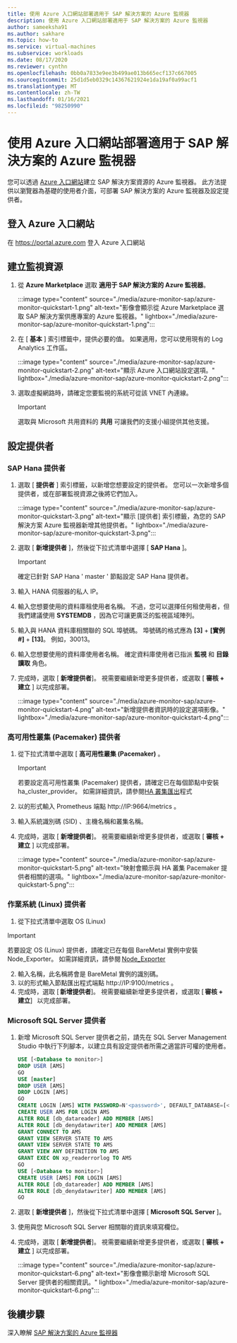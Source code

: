 ```yaml
---
title: 使用 Azure 入口網站部署適用于 SAP 解決方案的 Azure 監視器
description: 使用 Azure 入口網站部署適用于 SAP 解決方案的 Azure 監視器
author: sameeksha91
ms.author: sakhare
ms.topic: how-to
ms.service: virtual-machines
ms.subservice: workloads
ms.date: 08/17/2020
ms.reviewer: cynthn
ms.openlocfilehash: 0bb0a7833e9ee3b499ae013b665ecf137c667005
ms.sourcegitcommit: 25d1d5eb0329c14367621924e1da19af0a99acf1
ms.translationtype: MT
ms.contentlocale: zh-TW
ms.lasthandoff: 01/16/2021
ms.locfileid: "98250990"
---
```

# <a name="deploy-azure-monitor-for-sap-solutions-with-azure-portal"></a>使用 Azure 入口網站部署適用于 SAP 解決方案的 Azure 監視器

您可以透過 [Azure 入口網站](https://azure.microsoft.com/features/azure-portal)建立 SAP 解決方案資源的 Azure 監視器。 此方法提供以瀏覽器為基礎的使用者介面，可部署 SAP 解決方案的 Azure 監視器及設定提供者。

## <a name="sign-in-to-azure-portal"></a>登入 Azure 入口網站

在 https://portal.azure.com 登入 Azure 入口網站

## <a name="create-monitoring-resource"></a>建立監視資源

1. 從 **Azure Marketplace** 選取 **適用于 SAP 解決方案的 Azure 監視器**。

   :::image type="content" source="./media/azure-monitor-sap/azure-monitor-quickstart-1.png" alt-text="影像會顯示從 Azure Marketplace 選取 SAP 解決方案供應專案的 Azure 監視器。" lightbox="./media/azure-monitor-sap/azure-monitor-quickstart-1.png":::

2. 在 [ **基本** ] 索引標籤中，提供必要的值。 如果適用，您可以使用現有的 Log Analytics 工作區。

   :::image type="content" source="./media/azure-monitor-sap/azure-monitor-quickstart-2.png" alt-text="顯示 Azure 入口網站設定選項。" lightbox="./media/azure-monitor-sap/azure-monitor-quickstart-2.png":::

3. 選取虛擬網路時，請確定您要監視的系統可從該 VNET 內連線。 

   > [!IMPORTANT]
   > 選取與 Microsoft 共用資料的 **共用** 可讓我們的支援小組提供其他支援。

## <a name="configure-providers"></a>設定提供者

### <a name="sap-hana-provider"></a>SAP Hana 提供者 

1. 選取 [ **提供者** ] 索引標籤，以新增您想要設定的提供者。 您可以一次新增多個提供者，或在部署監視資源之後將它們加入。 

   :::image type="content" source="./media/azure-monitor-sap/azure-monitor-quickstart-3.png" alt-text="顯示 [提供者] 索引標籤，為您的 SAP 解決方案 Azure 監視器新增其他提供者。" lightbox="./media/azure-monitor-sap/azure-monitor-quickstart-3.png":::

2. 選取 [ **新增提供者** ]，然後從下拉式清單中選擇 [ **SAP Hana** ]。 

   > [!IMPORTANT]
   > 確定已針對 SAP Hana ' master ' 節點設定 SAP Hana 提供者。

3. 輸入 HANA 伺服器的私人 IP。

4. 輸入您想要使用的資料庫租使用者名稱。 不過，您可以選擇任何租使用者，但我們建議使用 **SYSTEMDB** ，因為它可讓更廣泛的監視區域陣列。 

5. 輸入與 HANA 資料庫相關聯的 SQL 埠號碼。 埠號碼的格式應為 **[3]**  +  **[實例 #]**  +  **[13]**。 例如，30013。 

6. 輸入您想要使用的資料庫使用者名稱。 確定資料庫使用者已指派 **監視** 和 **目錄讀取** 角色。 

7. 完成時，選取 [ **新增提供者**]。 視需要繼續新增更多提供者，或選取 [ **審核 + 建立** ] 以完成部署。

   :::image type="content" source="./media/azure-monitor-sap/azure-monitor-quickstart-4.png" alt-text="新增提供者資訊時的設定選項影像。" lightbox="./media/azure-monitor-sap/azure-monitor-quickstart-4.png":::

### <a name="high-availability-cluster-pacemaker-provider"></a>高可用性叢集 (Pacemaker) 提供者

1. 從下拉式清單中選取 [ **高可用性叢集 (Pacemaker)** 。 

   > [!IMPORTANT]
   > 若要設定高可用性叢集 (Pacemaker) 提供者，請確定已在每個節點中安裝 ha_cluster_provider。 如需詳細資訊，請參閱[HA 叢集匯出](https://github.com/ClusterLabs/ha_cluster_exporter#installation)程式

2. 以的形式輸入 Prometheus 端點 http://IP:9664/metrics 。 
 
3. 輸入系統識別碼 (SID) 、主機名稱和叢集名稱。

4. 完成時，選取 [ **新增提供者**]。 視需要繼續新增更多提供者，或選取 [ **審核 + 建立** ] 以完成部署。

   :::image type="content" source="./media/azure-monitor-sap/azure-monitor-quickstart-5.png" alt-text="映射會顯示與 HA 叢集 Pacemaker 提供者相關的選項。" lightbox="./media/azure-monitor-sap/azure-monitor-quickstart-5.png":::


### <a name="os-linux-provider"></a>作業系統 (Linux) 提供者 

1. 從下拉式清單中選取 OS (Linux)  

> [!IMPORTANT]
> 若要設定 OS (Linux) 提供者，請確定已在每個 BareMetal 實例中安裝 Node_Exporter。 如需詳細資訊，請參閱 [Node_Exporter](https://github.com/prometheus/node_exporter)

2. 輸入名稱，此名稱將會是 BareMetal 實例的識別碼。
3. 以的形式輸入節點匯出程式端點 http://IP:9100/metrics 。
4. 完成時，選取 [ **新增提供者**]。 視需要繼續新增更多提供者，或選取 [ **審核 + 建立**]   以完成部署。 


### <a name="microsoft-sql-server-provider"></a>Microsoft SQL Server 提供者

1. 新增 Microsoft SQL Server 提供者之前，請先在 SQL Server Management Studio 中執行下列腳本，以建立具有設定提供者所需之適當許可權的使用者。

   ```sql
   USE [<Database to monitor>]
   DROP USER [AMS]
   GO
   USE [master]
   DROP USER [AMS]
   DROP LOGIN [AMS]
   GO
   CREATE LOGIN [AMS] WITH PASSWORD=N'<password>', DEFAULT_DATABASE=[<Database to monitor>], DEFAULT_LANGUAGE=[us_english], CHECK_EXPIRATION=OFF, CHECK_POLICY=OFF
   CREATE USER AMS FOR LOGIN AMS
   ALTER ROLE [db_datareader] ADD MEMBER [AMS]
   ALTER ROLE [db_denydatawriter] ADD MEMBER [AMS]
   GRANT CONNECT TO AMS
   GRANT VIEW SERVER STATE TO AMS
   GRANT VIEW SERVER STATE TO AMS
   GRANT VIEW ANY DEFINITION TO AMS
   GRANT EXEC ON xp_readerrorlog TO AMS
   GO
   USE [<Database to monitor>]
   CREATE USER [AMS] FOR LOGIN [AMS]
   ALTER ROLE [db_datareader] ADD MEMBER [AMS]
   ALTER ROLE [db_denydatawriter] ADD MEMBER [AMS]
   GO
   ``` 

2. 選取 [ **新增提供者** ]，然後從下拉式清單中選擇 [ **Microsoft SQL Server** ]。 

3. 使用與您 Microsoft SQL Server 相關聯的資訊來填寫欄位。 

4. 完成時，選取 [ **新增提供者**]。 視需要繼續新增更多提供者，或選取 [ **審核 + 建立** ] 以完成部署。

     :::image type="content" source="./media/azure-monitor-sap/azure-monitor-quickstart-6.png" alt-text="影像會顯示新增 Microsoft SQL Server 提供者的相關資訊。" lightbox="./media/azure-monitor-sap/azure-monitor-quickstart-6.png":::

## <a name="next-steps"></a>後續步驟

深入瞭解 [SAP 解決方案的 Azure 監視器](azure-monitor-overview.md)
